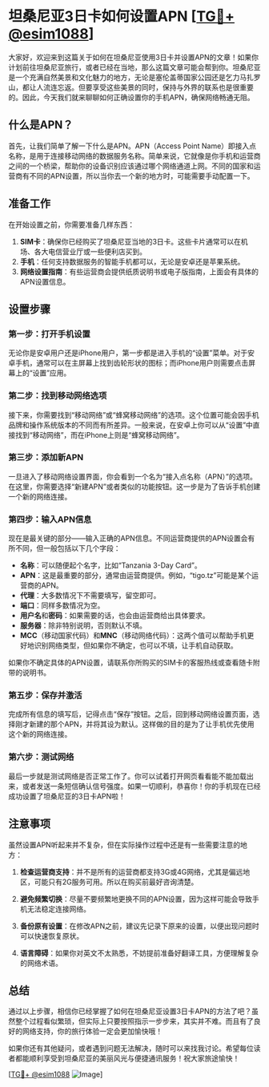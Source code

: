 # 坦桑尼亚3日卡如何设置APN [[TG💪+ @esim1088](https://t.me/s/esim1088)]

大家好，欢迎来到这篇关于如何在坦桑尼亚使用3日卡并设置APN的文章！如果你计划前往坦桑尼亚旅行，或者已经在当地，那么这篇文章可能会帮到你。坦桑尼亚是一个充满自然美景和文化魅力的地方，无论是塞伦盖蒂国家公园还是乞力马扎罗山，都让人流连忘返。但要享受这些美景的同时，保持与外界的联系也是很重要的。因此，今天我们就来聊聊如何正确设置你的手机APN，确保网络畅通无阻。

## 什么是APN？

首先，让我们简单了解一下什么是APN。APN（Access Point Name）即接入点名称，是用于连接移动网络的数据服务名称。简单来说，它就像是你手机和运营商之间的一个桥梁，帮助你的设备识别应该通过哪个网络通道上网。不同的国家和运营商有不同的APN设置，所以当你去一个新的地方时，可能需要手动配置一下。

## 准备工作

在开始设置之前，你需要准备几样东西：

1. **SIM卡**：确保你已经购买了坦桑尼亚当地的3日卡。这些卡片通常可以在机场、各大电信营业厅或一些便利店买到。
2. **手机**：任何支持数据服务的智能手机都可以，无论是安卓还是苹果系统。
3. **网络设置指南**：有些运营商会提供纸质说明书或电子版指南，上面会有具体的APN设置信息。

## 设置步骤

### 第一步：打开手机设置

无论你是安卓用户还是iPhone用户，第一步都是进入手机的“设置”菜单。对于安卓手机，通常可以在主屏幕上找到齿轮形状的图标；而iPhone用户则需要点击屏幕上的“设置”应用。

### 第二步：找到移动网络选项

接下来，你需要找到“移动网络”或“蜂窝移动网络”的选项。这个位置可能会因手机品牌和操作系统版本的不同而有所差异。一般来说，在安卓上你可以从“设置”中直接找到“移动网络”，而在iPhone上则是“蜂窝移动网络”。

### 第三步：添加新APN

一旦进入了移动网络设置界面，你会看到一个名为“接入点名称（APN）”的选项。在这里，你需要选择“新建APN”或者类似的功能按钮。这一步是为了告诉手机创建一个新的网络连接。

### 第四步：输入APN信息

现在是最关键的部分——输入正确的APN信息。不同运营商提供的APN设置会有所不同，但一般包括以下几个字段：

- **名称**：可以随便起个名字，比如“Tanzania 3-Day Card”。
- **APN**：这是最重要的部分，通常由运营商提供。例如，“tigo.tz”可能是某个运营商的APN。
- **代理**：大多数情况下不需要填写，留空即可。
- **端口**：同样多数情况为空。
- **用户名**和**密码**：如果需要的话，也会由运营商给出具体要求。
- **服务器**：除非特别说明，否则默认不填。
- **MCC**（移动国家代码）和**MNC**（移动网络代码）：这两个值可以帮助手机更好地识别网络类型，但如果你不确定，也可以不填，让手机自动获取。

如果你不确定具体的APN设置，请联系你所购买的SIM卡的客服热线或查看随卡附带的说明书。

### 第五步：保存并激活

完成所有信息的填写后，记得点击“保存”按钮。之后，回到移动网络设置页面，选择刚才新建的那个APN，并将其设为默认。这样做的目的是为了让手机优先使用这个新的网络连接。

### 第六步：测试网络

最后一步就是测试网络是否正常工作了。你可以试着打开网页看看能不能加载出来，或者发送一条短信确认信号强度。如果一切顺利，恭喜你！你的手机现在已经成功设置了坦桑尼亚的3日卡APN啦！

## 注意事项

虽然设置APN听起来并不复杂，但在实际操作过程中还是有一些需要注意的地方：

1. **检查运营商支持**：并不是所有的运营商都支持3G或4G网络，尤其是偏远地区，可能只有2G服务可用。所以在购买前最好咨询清楚。
   
2. **避免频繁切换**：尽量不要频繁地更换不同的APN设置，因为这样可能会导致手机无法稳定连接网络。

3. **备份原有设置**：在修改APN之前，建议先记录下原来的设置，以便出现问题时可以快速恢复原状。

4. **语言障碍**：如果你对英文不太熟悉，不妨提前准备好翻译工具，方便理解复杂的网络术语。

## 总结

通过以上步骤，相信你已经掌握了如何在坦桑尼亚设置3日卡APN的方法了吧？虽然整个过程看似繁琐，但实际上只要按照指示一步步来，其实并不难。而且有了良好的网络支持，你的旅行体验一定会更加愉快哦！

如果你还有其他疑问，或者遇到问题无法解决，随时可以来找我讨论。希望每位读者都能顺利享受到坦桑尼亚的美丽风光与便捷通讯服务！祝大家旅途愉快！

[[TG💪+ @esim1088](https://t.me/s/esim1088) ![Image](https://i.postimg.cc/4NQfJmqS/Snipaste-2025-05-13-00-14-12.png)]